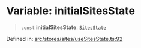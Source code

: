 # Variable: initialSitesState

> `const` **initialSitesState**: [`SitesState`](../interfaces/SitesState.md)

Defined in: [src/stores/sites/useSitesState.ts:92](https://github.com/Nick2bad4u/Uptime-Watcher/blob/2a45eeb1723f8f7089001af2c92aa07d82dfe7e4/src/stores/sites/useSitesState.ts#L92)
